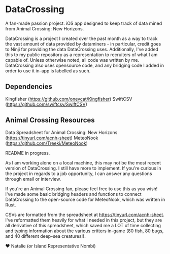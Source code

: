 # DataCrossing
A fan-made passion project. iOS app designed to keep track of data mined from Animal Crossing: New Horizons.

DataCrossing is a project I created over the past month as a way to track the vast amount of data provided by dataminers - in particular, credit goes to Ninji for providing the data DataCrossing uses.
Additionally, I've added this to my public repository as a representation to recruiters of what I am capable of. Unless otherwise noted, all code was written by me. 
DataCrossing also uses opensource code, and any bridging code I added in order to use it in-app is labelled as such. 

## Dependencies
Kingfisher (https://github.com/onevcat/Kingfisher)
SwiftCSV (https://github.com/swiftcsv/SwiftCSV)

## Animal Crossing Resources 
Data Spreadsheet for Animal Crossing: New Horizons (https://tinyurl.com/acnh-sheet)
MeteoNook (https://github.com/Treeki/MeteoNook)

README in progress. 

As I am working alone on a local machine, this may not be the most recent version of DataCrossing. I still have more to implement. If you're curious in the project in regards to a job opportunity,
I can answer any questions through email or interview.

If you're an Animal Crossing fan, please feel free to use this as you wish! I've made some basic bridging headers and functions to connect DataCrossing to the open-source code for MeteoNook, which was written in Rust.

CSVs are formatted from the spreadsheet at https://tinyurl.com/acnh-sheet. I've reformatted them heavily for what I needed in this project, but they are all derivative of this spreadsheet, which saved me a LOT of time collecting and typing information about the
various critters in-game (80 fish, 80 bugs, and 40 different deep-sea creatures!). 

:heart: Natalie (or Island Representative Nombi)
